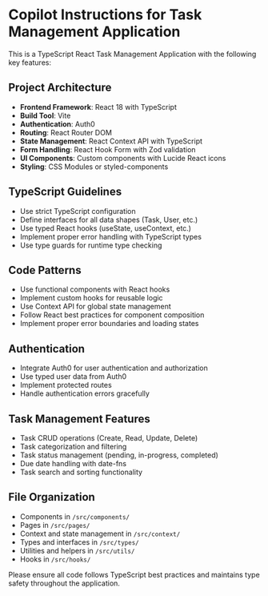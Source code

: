 # Copilot Instructions for Task Management Application

<!-- Use this file to provide workspace-specific custom instructions to Copilot. For more details, visit https://code.visualstudio.com/docs/copilot/copilot-customization#_use-a-githubcopilotinstructionsmd-file -->

This is a TypeScript React Task Management Application with the following key features:

## Project Architecture
- **Frontend Framework**: React 18 with TypeScript
- **Build Tool**: Vite
- **Authentication**: Auth0
- **Routing**: React Router DOM
- **State Management**: React Context API with TypeScript
- **Form Handling**: React Hook Form with Zod validation
- **UI Components**: Custom components with Lucide React icons
- **Styling**: CSS Modules or styled-components

## TypeScript Guidelines
- Use strict TypeScript configuration
- Define interfaces for all data shapes (Task, User, etc.)
- Use typed React hooks (useState, useContext, etc.)
- Implement proper error handling with TypeScript types
- Use type guards for runtime type checking

## Code Patterns
- Use functional components with React hooks
- Implement custom hooks for reusable logic
- Use Context API for global state management
- Follow React best practices for component composition
- Implement proper error boundaries and loading states

## Authentication
- Integrate Auth0 for user authentication and authorization
- Use typed user data from Auth0
- Implement protected routes
- Handle authentication errors gracefully

## Task Management Features
- Task CRUD operations (Create, Read, Update, Delete)
- Task categorization and filtering
- Task status management (pending, in-progress, completed)
- Due date handling with date-fns
- Task search and sorting functionality

## File Organization
- Components in `/src/components/`
- Pages in `/src/pages/`
- Context and state management in `/src/context/`
- Types and interfaces in `/src/types/`
- Utilities and helpers in `/src/utils/`
- Hooks in `/src/hooks/`

Please ensure all code follows TypeScript best practices and maintains type safety throughout the application.
